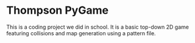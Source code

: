 # Thompson PyGame
This is a coding project we did in school. It is a basic top-down 2D game featuring collisions and map generation using a pattern file.
